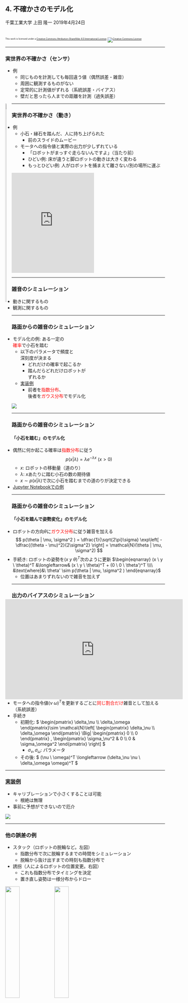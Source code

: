 ## 4. 不確かさのモデル化

千葉工業大学 上田 隆一
2019年4月24日

<br />

<p style="font-size:50%">
This work is licensed under a <a rel="license" href="http://creativecommons.org/licenses/by-sa/4.0/">Creative Commons Attribution-ShareAlike 4.0 International License</a>.
<a rel="license" href="http://creativecommons.org/licenses/by-sa/4.0/">
<img alt="Creative Commons License" style="border-width:0" src="https://i.creativecommons.org/l/by-sa/4.0/88x31.png" /></a>
</p>

---

### 実世界の不確かさ（センサ）

* 例
    * 同じものを計測しても毎回違う値（偶然誤差・雑音）
    * 周囲に観測するものがない
    * 定常的に計測値がずれる（系統誤差・バイアス）
    * 壁だと思ったら人までの距離を計測（過失誤差）

<div style="float:left">
<img width="40%" src="./figs/sensor_200_histgram.png" />
</div>
<div style="float:left">
<iframe width="560" height="315" src="https://www.youtube.com/embed/RpPcmyXOcr4?start=2444" frameborder="0" allow="accelerometer; autoplay; encrypted-media; gyroscope; picture-in-picture" allowfullscreen></iframe>
</div>

---

### 実世界の不確かさ（動き）

* 例
    * 小石・縁石を踏んだ、人に持ち上げられた
        * 前のスライドのムービー
    * モータへの指令値と実際の出力が少しずれている
        * 「ロボットがまっすぐ走らないんですよ」（当たり前）
        * ひどい例: 床が違うと脚ロボットの動きは大きく変わる
        * もっとひどい例: 人がロボットを捕まえて離さない/別の場所に運ぶ

<iframe width="260" height="315" src="https://www.youtube.com/embed/wNm9dhWBqZM" frameborder="0" allow="accelerometer; autoplay; encrypted-media; gyroscope; picture-in-picture" allowfullscreen></iframe>

---

### 雑音のシミュレーション

* 動きに関するもの
* 観測に関するもの

---

### 路面からの雑音のシミュレーション

* モデル化の例: ある一定の<br /><span style="color:red">確率</span>で小石を踏む
    * 以下のパラメータで頻度と<br />深刻度が決まる
        * どれだけの確率で起こるか
        * 踏んだらどれだけロボットが<br />ずれるか
    * [実装例](https://github.com/ryuichiueda/LNPR_BOOK_CODES/blob/master/section_uncertainty/noise_simulation2.ipynb)
        * 前者を<span style="color:red">指数分布</span>、<br />後者を<span style="color:red">ガウス分布</span>でモデル化

<img src="./figs/motion_noise.gif" />

---

### 路面からの雑音のシミュレーション
#### 「小石を踏む」のモデル化 


* 偶然に何か起こる確率は<span style="color:red">指数分布</span>に従う
$$
	p(x | \lambda ) = \lambda e^{-\lambda x} \  (x > 0)
$$
    * $x$: ロボットの移動量（道のり）
    * $\lambda$: $x$あたりに踏む小石の数の期待値
    * $x \sim p(x | \lambda )$で次に小石を踏むまでの道のりが決定できる
* [Jupyter Notebookでの例](https://github.com/ryuichiueda/LNPR_BOOK_CODES/blob/master/distributions/exponential.ipynb)

---

### 路面からの雑音のシミュレーション
#### 「小石を踏んで姿勢変化」のモデル化

* ロボットの方向$\theta$に<span style="color:red">ガウス分布</span>に従う雑音を加える
$$
	p(\theta | \mu, \sigma^2 ) = \dfrac{1}{\sqrt{2\pi}\sigma} \exp\left[ - \dfrac{(\theta - \mu)^2}{2\sigma^2} \right] = \mathcal{N}(\theta | \mu, \sigma^2)
$$
* 手続き: ロボットの姿勢を$(x \ y \ \theta)^T$次のように更新
$\begin{eqnarray}
    (x \ y \ \theta)^T &\longleftarrow& (x \ y \ \theta)^T + (0 \ 0 \ \theta')^T \\\\
    &\text{where}&\ \theta' \sim p(\theta | \mu, \sigma^2 )
\end{eqnarray}$
    * 位置はあまりずれないので雑音を加えず

---

### 出力のバイアスのシミュレーション

* モータへの指令値$(\nu \ \omega)^T$を更新するごとに<span style="color:red">同じ割合だけ</span>雑音として加える（系統誤差）
* 手続き
    * 初期化: 
$ \begin{pmatrix} \delta_\nu  \\\\ \delta_\omega \end{pmatrix}\sim \mathcal{N}\left[ \begin{pmatrix} \delta_\nu \\\\ \delta_\omega \end{pmatrix} \Big| \begin{pmatrix} 0 \\\\ 0 \end{pmatrix} , \begin{pmatrix} \sigma_\nu^2 & 0 \\\\ 0 & \sigma_\omega^2 \end{pmatrix} \right] $
        * $\sigma_\nu, \sigma_\omega$: パラメータ
    * その後: 
$
    (\nu \ \omega)^T \longleftarrow (\delta_\nu \nu \ \delta_\omega \omega)^T 
$


---

### [実装例](https://github.com/ryuichiueda/LNPR_BOOK_CODES/blob/master/section_uncertainty/noise_simulation_bias.ipynb)

* キャリブレーションで小さくすることは可能
    * 根絶は無理
* 事前に予想ができないので厄介

<img src="./figs/motion_bias.gif" />

---

### 他の誤差の例

* スタック（ロボットの脱輪など。左図）
    * 指数分布で次に脱輪するまでの時間をシミュレーション
    * 脱輪から抜け出すまでの時刻も指数分布で
* 誘拐（人によるロボットの位置変更。右図）
    * これも指数分布でタイミングを決定
    * 置き直し姿勢は一様分布からドロー

<img width="30%" src="./figs/jamming.gif" />
<img width="30%" src="./figs/kidnap.gif" />

---

### センサ値に混入する<br />雑音のシミュレーション

* 本書で言うところの雑音: 偶然誤差の原因
    * 熱、電気、光、風、水蒸気、・・・
    * 非常に多種多様だが、まとめるとガウス分布に従う
        * 例: 2章の200[mm]のセンサ値の分布
        * 中心極限定理

---

### [実装例](https://github.com/ryuichiueda/LNPR_BOOK_CODES/blob/master/section_uncertainty/noise_simulation7.ipynb)

* センサ値の距離、向き$\ell,\varphi$に毎回それぞれ$\Delta \ell, \Delta \varphi$を足す
    * $\Delta\ell = \mathcal{N}[0, (\ell\sigma_\ell)^2 ] $
        * 距離に比例する大きさの標準偏差
    * $\Delta\varphi = \mathcal{N}[0, \sigma_\varphi^2] $
        * 一定の標準偏差

<img width="30%" src="./figs/sensor_noise.gif" />


---

### センサ値に混入する<br />バイアスのシミュレーション

* 長時間にわたって値を偏らせる要因
    * 環境の違い、変化
        * 例: 2章の600[mm]のセンサ値
* 実装は移動に加えるバイアスと同じ
    * [実装例](https://github.com/ryuichiueda/LNPR_BOOK_CODES/blob/master/section_uncertainty/noise_simulation8.ipynb)
    * あらかじめバイアスの大きさを決めておく
        * 距離: 距離に比例した量を足す
        * 方向: 方向に無関係に決まった量を足す

<img width="30%" src="./figs/sensor_bias.png" />

---

### ファントム

* 見えないはずのものが見えてしまう
    * 偽陽性

![](./figs/phantom.gif)

---

### 見落とし

* 見えるはずのものが見えない
    * 偽陰性

![](./figs/lost.gif)

---

### オクルージョン

* 観測対象の手前にものがある
    * カメラで大きさを測るとき: 小さく見えてしまう
    * LiDARで壁までの距離を測るとき: 壁が手前に見えてしまう

![](./figs/sensor_occlusion.gif)

